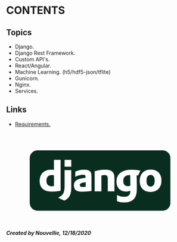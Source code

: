 # CONTENTS
## Topics

- Django.
- Django Rest Framework.
- Custom API's.
- React/Angular.
- Machine Learning. (h5/hdf5-json/tflite)
- Gunicorn.
- Nginx.
- Services. 

## Links

- [Requirements.](https://github.com/Nouvellie/django-js-ml/tree/main/project/requirements)


<br><br><p align="center">
  <img width="75%" height="75%" src="https://github.com/Nouvellie/django-js-ml/blob/main/project/media/img/django.svg" alt="Django JS ML">
</p>

<br><br>
***Created by Nouvellie, 12/18/2020***